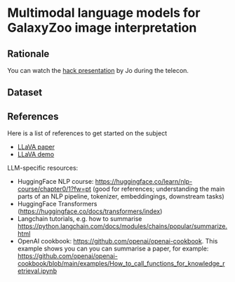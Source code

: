 # Multimodal language models for GalaxyZoo image interpretation

## Rationale

You can watch the [hack presentation][telecon] by Jo during the telecon.

[telecon]: https://u-paris.zoom.us/rec/share/ibQAB_HcRwoRFxrmne3RtWUnGp3xH_bqsS9oOG0vMHZEPJidfSASYsXzR_MzNCM.0GfrQ39bReZsAScg

## Dataset

## References

Here is a list of references to get started on the subject
- [LLaVA paper](https://arxiv.org/abs/2304.08485)
- [LLaVA demo](https://llava-vl.github.io/)

LLM-specific resources:
- HuggingFace NLP course: https://huggingface.co/learn/nlp-course/chapter0/1?fw=pt (good for references; understanding the main parts of an NLP pipeline, tokenizer, embeddingings, downstream tasks)
- HuggingFace Transformers (https://huggingface.co/docs/transformers/index) 
- Langchain tutorials, e.g. how to summarise https://python.langchain.com/docs/modules/chains/popular/summarize.html
- OpenAI cookbook: https://github.com/openai/openai-cookbook. This example shows you can you can summarise a paper, for example: https://github.com/openai/openai-cookbook/blob/main/examples/How_to_call_functions_for_knowledge_retrieval.ipynb